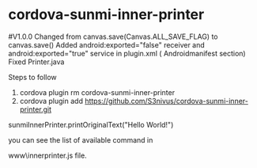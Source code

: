 # cordova-sunmi-inner-printer

#V1.0.0
Changed from canvas.save(Canvas.ALL_SAVE_FLAG) to canvas.save()
Added android:exported="false" receiver and android:exported="true" service in plugin.xml ( Androidmanifest section)
Fixed Printer.java


Steps to follow

1. cordova plugin rm cordova-sunmi-inner-printer
2. cordova plugin add https://github.com/S3nivus/cordova-sunmi-inner-printer.git

sunmiInnerPrinter.printOriginalText("Hello World!")

you can see the list of available command in 

www\innerprinter.js file.
